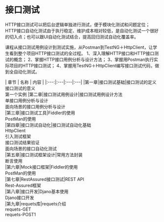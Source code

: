 # 接口测试
HTTP接口测试可以把后台逻辑单独进行测试，便于模块化测试和问题定位；HTTP接口自动化测试由于执行稳定、维护成本相对较低，是自动化测试一个很好的切入点；也可以跟UI自动化测试结合，提高回归测试自动化覆盖率。

课程从接口测试用例设计到测试实施，从Postman到TestNG＋HttpClient，让学生看到整个项目HTTP接口测试的全过程。 
1、深入理解HTTP接口和HTTP接口测试的概念； 
2、掌握HTTP接口用例分析与设计方法； 
3、掌握用Postman执行实际项目的HTTP接口测试；
4、掌握用TestNG＋HttpClient编写接口测试代码，做到全自动化测试。

| 章节 | 名称 | 内容 | 
|:---:|:---|:---|:---|
|第一章|接口测试基础|接口测试的定义<br/>接口测试的意义<br/>第一个实例
|第二章|接口测试用例设计|接口测试用例设计方法<br/>单接口用例分析与设计<br/>面向场景的接口用例分析与设计<br/>
|第三章|接口测试工具|Fiddler的使用<br/>PostMan的使用<br/>
|第四章|接口测试自动化|接口测试自动化基础<br/>HttpClient<br/>引入测试框架<br/>接口测试结果验证<br/>面向场景的接口自动化测试<br/>
|第五章|接口测试框架设计|常用方法封装<br/>断言使用<br/>
|第六章|Mock接口框架|Fiddler的使用<br/>PostMan的使用<br/>
|第七章|RestAssured接口测试|REST API<br/>Rest-Assured框架<br/>
|第八章|接口开发|Djano基本使用<br/>Djano接口开发<br/>
|第九章|requets库|requets介绍<br/>requets-GET<br/>requets-POST1<br/>